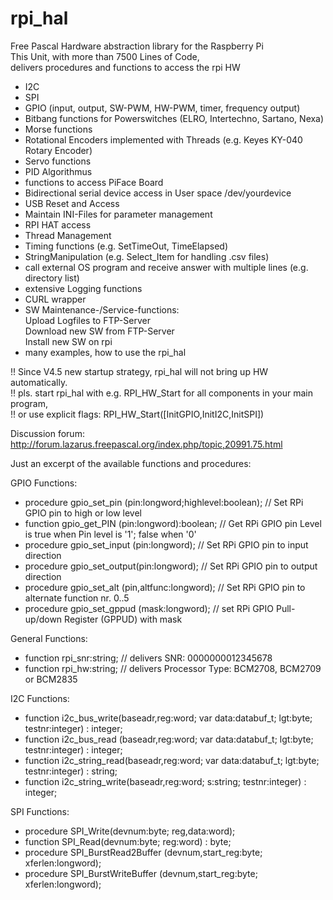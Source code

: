 # rpi_hal
Free Pascal Hardware abstraction library for the Raspberry Pi</br>
This Unit, with more than 7500 Lines of Code,</br>
delivers procedures and functions to access the rpi HW</br>

- I2C
- SPI
- GPIO (input, output, SW-PWM, HW-PWM, timer, frequency output)
- Bitbang functions for Powerswitches (ELRO, Intertechno, Sartano, Nexa)
- Morse functions
- Rotational Encoders implemented with Threads (e.g. Keyes KY-040 Rotary Encoder)
- Servo functions
- PID Algorithmus
- functions to access PiFace Board
- Bidirectional serial device access in User space /dev/yourdevice 
- USB Reset and Access
- Maintain INI-Files for parameter management
- RPI HAT access
- Thread Management
- Timing functions (e.g. SetTimeOut, TimeElapsed)
- StringManipulation (e.g. Select_Item for handling .csv files)
- call external OS program and receive answer with multiple lines (e.g. directory list)
- extensive Logging functions
- CURL wrapper 
- SW Maintenance-/Service-functions:</br>
  Upload Logfiles to FTP-Server</br>
  Download new SW from FTP-Server</br>
  Install new SW on rpi
- many examples, how to use the rpi_hal 
  
!! Since V4.5 new startup strategy, rpi_hal will not bring up HW automatically.</br>
!! pls. start rpi_hal with e.g. RPI_HW_Start for all components in your main program,</br>
!! or use explicit flags: RPI_HW_Start([InitGPIO,InitI2C,InitSPI])</br>

Discussion forum: http://forum.lazarus.freepascal.org/index.php/topic,20991.75.html

Just an excerpt of the available functions and procedures:

GPIO Functions:
- procedure gpio_set_pin (pin:longword;highlevel:boolean); // Set RPi GPIO pin to high or low level
- function  gpio_get_PIN (pin:longword):boolean; // Get RPi GPIO pin Level is true when Pin level is '1'; false when '0'
- procedure gpio_set_input (pin:longword); // Set RPi GPIO pin to input direction
- procedure gpio_set_output(pin:longword); // Set RPi GPIO pin to output direction
- procedure gpio_set_alt (pin,altfunc:longword); // Set RPi GPIO pin to alternate function nr. 0..5
- procedure gpio_set_gppud (mask:longword); // set RPi GPIO Pull-up/down Register (GPPUD) with mask

General Functions:
- function rpi_snr:string; // delivers SNR: 0000000012345678
- function rpi_hw:string;  // delivers Processor Type: BCM2708, BCM2709 or BCM2835

I2C Functions:
- function i2c_bus_write(baseadr,reg:word; var data:databuf_t; lgt:byte; testnr:integer) : integer;
- function i2c_bus_read (baseadr,reg:word; var data:databuf_t; lgt:byte; testnr:integer) : integer;
- function i2c_string_read(baseadr,reg:word; var data:databuf_t; lgt:byte; testnr:integer) : string;
- function i2c_string_write(baseadr,reg:word; s:string; testnr:integer) : integer;

SPI Functions:
- procedure SPI_Write(devnum:byte; reg,data:word);
- function  SPI_Read(devnum:byte; reg:word) : byte;
- procedure SPI_BurstRead2Buffer (devnum,start_reg:byte; xferlen:longword);
- procedure SPI_BurstWriteBuffer (devnum,start_reg:byte; xferlen:longword); 

